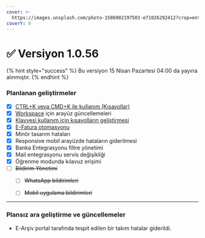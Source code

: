 ```yaml
---
cover: >-
  https://images.unsplash.com/photo-1586902197503-e71026292412?crop=entropy&cs=srgb&fm=jpg&ixid=M3wxOTcwMjR8MHwxfHNlYXJjaHw3fHxzdW1tZXJ8ZW58MHx8fHwxNzEzMTc2MTk3fDA&ixlib=rb-4.0.3&q=85
coverY: 0
---
```


# ✅ Versiyon 1.0.56

{% hint style="success" %}
Bu versiyon 15 Nisan Pazartesi 04:00 da yayına alınmıştır.
{% endhint %}

### Planlanan geliştirmeler

* [x] [CTRL+K veya CMD+K ile kullanım (Kısayollar)](https://kilavuz.muhasip.pro/ipuclari/kisayollar)
* [x] [Workspace](https://www.muhasip.com.tr/workspace) için arayüz güncellemeleri
* [x] [Klavyesi kullanım için kısayolların geliştirmesi](https://kilavuz.muhasip.pro/on-muhasebe/kisayollar)
* [x] [E-Fatura otomasyonu](https://kilavuz.muhasip.pro/moduller/e-banka/fatura-otomasyonu)
* [x] Minör tasarım hataları
* [x] Responsive mobil arayüzde hataların giderilmesi
* [x] Banka Entegrasyonu filtre yönetimi
* [x] Mail entegrasyonu servis değişikliği
* [x] Öğrenme modunda kılavuz erişimi
* [ ] ~~Bildirim Yönetimi~~
  * [ ] ~~WhatsApp bildirimleri~~
  * [ ] ~~Mobil uygulama bildirimleri~~



***

### Plansız ara geliştirme ve güncellemeler

* E-Arşiv portal tarafında tespit edilen bir takım hatalar giderildi.
